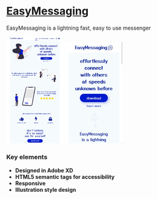 # [EasyMessaging](https://easy-messaging.netlify.app/)

EasyMessaging is a lightning fast, easy to use messenger

<img src="easymessaging-preview.jpg" width=30%> <img src="easymessaging-preview-mobile.jpg" width=30%>

### Key elements
- **Designed in Adobe XD**
- **HTML5 semantic tags for accessibility**
- **Responsive**
- **Illustration style design**
